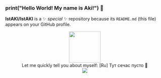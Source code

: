 ### print("Hello World! My name is Aki!") 👋

**IstAKI/IstAKI** is a ✨ _special_ ✨ repository because its `README.md` (this file) appears on your GitHub profile.
<div id="header" align="center">
  <img src="https://media.giphy.com/media/M9gbBd9nbDrOTu1Mqx/giphy.gif" width="100"/>
</div>
<div align="center">
Let me quickly tell you about myself: [Ru]
  Тут сечас пусто 🎁
  
<!--<div align="left">
- 🎁 Я не быстро печатаю, примерно 170 зн.\мин.
- 🎃 Люблю смотреть аниме, читать ранобе и мангу.
- 🌱 Не люблю часто убиратся, пусть и обожаю порядок.
- 👯 Медленно учусь, думаю это связанно с ленью.
- 🤔 Рост 170(169)см, вес 50 кг, 15(18) годиков.
- ⚡ Забавный факт: 
- ⚡ Факт сверху был нериально забавным.
 </div>
 <div align="left">
    Теперь к плюсам `я же говорил что до этого были минусы?`
 </div>
 <div align="Right">
- 🎁 Исправляю минусы которые вижу в себе.
- 🎃 Я не писимист и не фанат самокритики.
- 🌱 Плюсов больше я не придумал.
- ⚡ Факт сверху всё ещё нериально завабный.-->
 </div>
 <div id="header" align="center">
  <img src="https://cdn.discordapp.com/attachments/863452860359639042/1017113599132577853/21.png" >
</div>
  
<!--
Гифки
<div id="header" align="left">
  <img src="https://media.giphy.com/media/kg6TGqv2aSd4ZTSUL2/giphy.gif" width="100"/>
</div>
https://media.giphy.com/media/l1J9LMNeWISnddECA/giphy.gif
https://media.giphy.com/media/xT9IgzoKnwFNmISR8I/giphy.gif
https://media.giphy.com/media/gi84IkFRzwube/giphy.gif
-->

